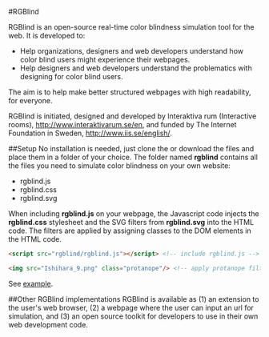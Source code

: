#RGBlind

RGBlind is an open-source real-time color blindness simulation tool for the web. It is developed to:
* Help organizations, designers and web developers understand how color blind users might experience their webpages.
* Help designers and web developers understand the problematics with designing for color blind users.

The aim is to help make better structured webpages with high readability, for everyone.

RGBlind is initiated, designed and developed by Interaktiva rum (Interactive rooms), http://www.interaktivarum.se/en, and funded by The Internet Foundation in Sweden, http://www.iis.se/english/.

##Setup
No installation is needed, just clone the or download the files and place them in a folder of your choice. The folder named **rgblind** contains all the files you need to simulate color blindness on your own website:
* rgblind.js
* rgblind.css
* rgblind.svg

When including **rgblind.js** on your webpage, the Javascript code injects the **rgblind.css** stylesheet and the SVG filters from **rgblind.svg** into the HTML code. The filters are applied by assigning classes to the DOM elements in the HTML code.

```html
<script src="rgblind/rgblind.js"></script> <!-- include rgblind.js -->
```

```html
<img src="Ishihara_9.png" class="protanope"/> <!-- apply protanope filter to the image element -->
```

See [example](examples/example.html).

##Other RGBlind implementations
RGBlind is available as (1) an extension to the user's web browser, (2) a webpage where the user can input an url for simulation, and (3) an open source toolkit for developers to use in their own web development code.